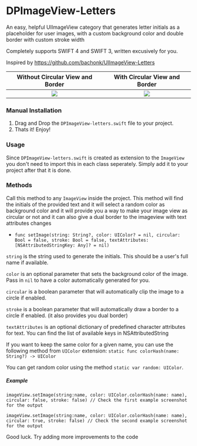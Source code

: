 # DPImageView-Letters

An easy, helpful UIImageView category that generates letter initials as a placeholder for user images, with a custom background color and double border with custom stroke width

Completely supports SWIFT 4 and SWIFT 3, written excusively for you.

Inspired by https://github.com/bachonk/UIImageView-Letters


Without Circular View and Border            |  With Circular View and Border
:-------------------------:|:-------------------------:
![](https://github.com/deepakraj27/DPImageView-Letters/blob/master/ScreenShots/nonCircular.png)  |  ![](https://github.com/deepakraj27/DPImageView-Letters/blob/master/ScreenShots/circular.png)

### Manual Installation

1. Drag and Drop the `DPImageView-letters.swift` file to your project. 
2. Thats it! Enjoy!

### Usage

Since `DPImageView-letters.swift` is created as extension to the `ImageView` you don't need to import this in each class seperately. Simply add it to your project after that it is done.

### Methods
Call this method to any `ImageView` inside the project. This method will find the initials of the provided text and it will select a random color as background color and it will provide you a way to make your image view as circular or not and it can also give a dual border to the imageview with text attributes changes

+ `func setImage(string: String?, color: UIColor? = nil, circular: Bool = false, stroke: Bool = false, textAttributes: [NSAttributedStringKey: Any]? = nil)`

`string` is the string used to generate the initials. This should be a user's full name if available.

`color` is an optional parameter that sets the background color of the image. Pass in `nil` to have a color automatically generated for you.

`circular` is a boolean parameter that will automatically clip the image to a circle if enabled.

`stroke` is a boolean parameter that will automatically draw a border to a circle if enabled. (it also provides you dual border)

`textAttributes` is an optional dictionary of predefined character attributes for text. You can find the list of available keys in NSAttributedString

If you want to keep the same color for a given name, you can use the following method from `UIColor` extension:
`static func colorHash(name: String?) -> UIColor`

You can get random color using the method `static var random: UIColor`.


##### Example

```
imageView.setImage(string:name, color: UIColor.colorHash(name: name), circular: false, stroke: false) // Check the first example screenshot for the output 

imageView.setImage(string:name, color: UIColor.colorHash(name: name), circular: true, stroke: false) // Check the second example screenshot for the output 
```

Good luck. Try adding more improvements to the code
